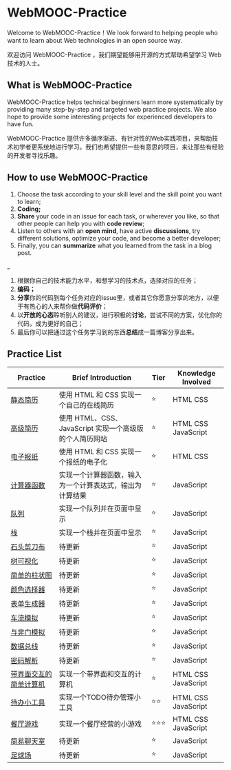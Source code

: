 # WebMOOC-Practice

Welcome to WebMOOC-Practice！We look forward to helping people who want to learn about Web technologies in an open source way.

欢迎访问 WebMOOC-Practice ，我们期望能够用开源的方式帮助希望学习 Web 技术的人士。

## What is WebMOOC-Practice

WebMOOC-Practice helps technical beginners learn more systematically by providing many step-by-step and targeted web practice projects. We also hope to provide some interesting projects for experienced developers to have fun.

WebMOOC-Practice 提供许多循序渐进、有针对性的Web实践项目，来帮助技术初学者更系统地进行学习。我们也希望提供一些有意思的项目，来让那些有经验的开发者寻找乐趣。

## How to use WebMOOC-Practice

1. Choose the task according to your skill level and the skill point you want to learn;
2. **Coding;**
3. **Share** your code in an issue for each task, or wherever you like, so that other people can help you with **code review**;
4. Listen to others with an **open mind**, have active **discussions**, try different solutions, optimize your code, and become a better developer;
5. Finally, you can **summarize** what you learned from the task in a blog post.

_

1. 根据你自己的技术能力水平，和想学习的技术点，选择对应的任务；
2. **编码；**
3. **分享**你的代码到每个任务对应的issue里，或者其它你愿意分享的地方，以便于有热心的人来帮你做**代码评价**；
4. 以**开放的心态**聆听别人的建议，进行积极的**讨论**，尝试不同的方案，优化你的代码，成为更好的自己；
5. 最后你可以把通过这个任务学习到的东西**总结**成一篇博客分享出来。

## Practice List

Practice | Brief Introduction | Tier | Knowledge Involved
------------ | ------------- | ------------- | -------------
[静态简历](./practice_chs/staticresume.md) | 使用 HTML 和 CSS 实现一个自己的在线简历 | :star: | HTML CSS
[高级简历](./practice_chs/advancedresume.md) | 使用 HTML、CSS、JavaScript 实现一个高级版的个人简历网站 | :star: | HTML CSS JavaScript
[电子报纸](./practice_chs/enewspaper.md) | 使用 HTML 和 CSS 实现一个报纸的电子化 | :star: | HTML CSS
[计算器函数](./practice_chs/calcfunc.md) | 实现一个计算器函数，输入为一个计算表达式，输出为计算结果 | :star: | JavaScript
[队列](./practice_chs/queue.md) | 实现一个队列并在页面中显示 | :star: | JavaScript
[栈](./practice_chs/stack.md) | 实现一个栈并在页面中显示 | :star: | JavaScript
[石头剪刀布](./practice_chs/rock-paper-scissors.md) | 待更新 | :star: | JavaScript
[树可视化](./) | 待更新 | :star: | JavaScript
[简单的柱状图](./practice_chs/simplebarchart.md) | 待更新 | :star: | JavaScript
[颜色选择器](./practice_chs/color-picker.md) | 待更新 | :star: | JavaScript
[表单生成器](./) | 待更新 | :star: | JavaScript
[车流模拟](./) | 待更新 | :star: | JavaScript
[与非门模拟](./) | 待更新 | :star: | JavaScript
[数据总线](./) | 待更新 | :star: | JavaScript
[密码解析](./) | 待更新 | :star: | JavaScript
[带界面交互的简单计算机](./practice_chs/simplecalc.md) | 实现一个带界面和交互的计算机 | :star: | HTML CSS JavaScript
[待办小工具](./practice_chs/todo.md) | 实现一个TODO待办管理小工具 | :star::star: | HTML CSS JavaScript
[餐厅游戏](./practice_chs/restaurant.md) | 实现一个餐厅经营的小游戏 | :star::star::star: | HTML CSS JavaScript
[简易聊天室](./) | 待更新 | :star: | JavaScript
[足球场](./) | 待更新 | :star: | JavaScript

